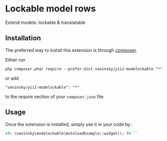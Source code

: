 Lockable model rows
===================
Extend models: lockable & translatable

Installation
------------

The preferred way to install this extension is through [composer](http://getcomposer.org/download/).

Either run

```
php composer.phar require --prefer-dist vaninsky/yii2-modelockable "*"
```

or add

```
"vaninsky/yii2-modelockable": "*"
```

to the require section of your `composer.json` file.


Usage
-----

Once the extension is installed, simply use it in your code by  :

```php
<?= \vaninsky\modelockable\AutoloadExample::widget(); ?>```